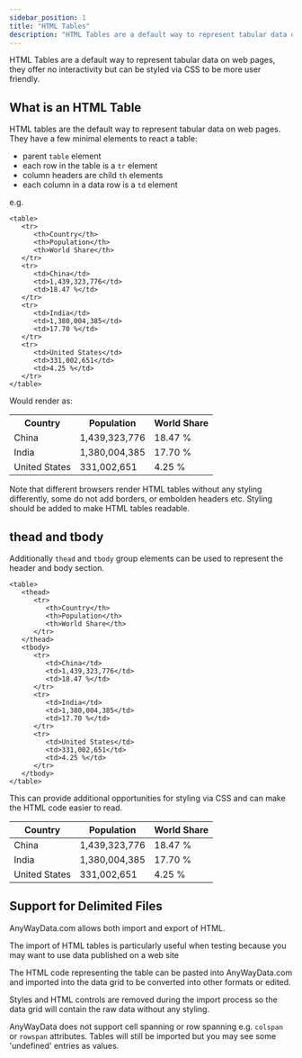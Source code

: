 ```yaml
---
sidebar_position: 1
title: "HTML Tables"
description: "HTML Tables are a default way to represent tabular data on web pages, they offer no interactivity but can be styled via CSS to be more user friendly."
---
```


HTML Tables are a default way to represent tabular data on web pages, they offer no interactivity but can be styled via CSS to be more user friendly.

## What is an HTML Table

HTML tables are the default way to represent tabular data on web pages. They have a few minimal elements to react a table:

- parent `table` element
- each row in the table is a `tr` element
- column headers are child `th` elements
- each column in a data row is a `td` element

e.g.

```
<table>
   <tr>
      <th>Country</th>
      <th>Population</th>
      <th>World Share</th>
   </tr>
   <tr>
      <td>China</td>
      <td>1,439,323,776</td>
      <td>18.47 %</td>
   </tr>
   <tr>
      <td>India</td>
      <td>1,380,004,385</td>
      <td>17.70 %</td>
   </tr>
   <tr>
      <td>United States</td>
      <td>331,002,651</td>
      <td>4.25 %</td>
   </tr>
</table>
```

Would render as:

<table>
   <tr>
      <th>Country</th>
      <th>Population</th>
      <th>World Share</th>
   </tr>
   <tr>
      <td>China</td>
      <td>1,439,323,776</td>
      <td>18.47 %</td>
   </tr>
   <tr>
      <td>India</td>
      <td>1,380,004,385</td>
      <td>17.70 %</td>
   </tr>
   <tr>
      <td>United States</td>
      <td>331,002,651</td>
      <td>4.25 %</td>
   </tr>
</table>

Note that different browsers render HTML tables without any styling differently, some do not add borders, or embolden headers etc. Styling should be added to make HTML tables readable.

## thead and tbody

Additionally `thead` and `tbody` group elements can be used to represent the header and body section.

```
<table>
   <thead>
      <tr>
         <th>Country</th>
         <th>Population</th>
         <th>World Share</th>
      </tr>
   </thead>
   <tbody>
      <tr>
         <td>China</td>
         <td>1,439,323,776</td>
         <td>18.47 %</td>
      </tr>
      <tr>
         <td>India</td>
         <td>1,380,004,385</td>
         <td>17.70 %</td>
      </tr>
      <tr>
         <td>United States</td>
         <td>331,002,651</td>
         <td>4.25 %</td>
      </tr>
   </tbody>
</table>
```

This can provide additional opportunities for styling via CSS and can make the HTML code easier to read.

<table>
   <thead>
      <tr>
         <th>Country</th>
         <th>Population</th>
         <th>World Share</th>
      </tr>
   </thead>
   <tbody>
      <tr>
         <td>China</td>
         <td>1,439,323,776</td>
         <td>18.47 %</td>
      </tr>
      <tr>
         <td>India</td>
         <td>1,380,004,385</td>
         <td>17.70 %</td>
      </tr>
      <tr>
         <td>United States</td>
         <td>331,002,651</td>
         <td>4.25 %</td>
      </tr>
   </tbody>
</table>

## Support for Delimited Files

AnyWayData.com allows both import and export of HTML.

The import of HTML tables is particularly useful when testing because you may want to use data published on a web site

The HTML code representing the table can be pasted into AnyWayData.com and imported into the data grid to be converted into other formats or edited.

Styles and HTML controls are removed during the import process so the data grid will contain the raw data without any styling.

AnyWayData does not support cell spanning or row spanning e.g. `colspan` or `rowspan` attributes. Tables will still be imported but you may see some 'undefined' entries as values.


